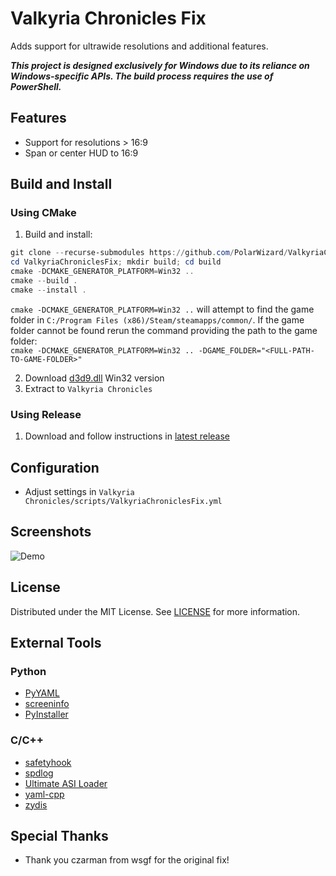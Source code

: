 # Valkyria Chronicles Fix
Adds support for ultrawide resolutions and additional features.

***This project is designed exclusively for Windows due to its reliance on Windows-specific APIs. The build process requires the use of PowerShell.***

## Features
- Support for resolutions > 16:9
- Span or center HUD to 16:9

## Build and Install
### Using CMake
1. Build and install:
```ps1
git clone --recurse-submodules https://github.com/PolarWizard/ValkyriaChroniclesFix.git
cd ValkyriaChroniclesFix; mkdir build; cd build
cmake -DCMAKE_GENERATOR_PLATFORM=Win32 ..
cmake --build .
cmake --install .
```
`cmake -DCMAKE_GENERATOR_PLATFORM=Win32 ..` will attempt to find the game folder in `C:/Program Files (x86)/Steam/steamapps/common/`. If the game folder cannot be found rerun the command providing the path to the game folder:<br>`cmake -DCMAKE_GENERATOR_PLATFORM=Win32 .. -DGAME_FOLDER="<FULL-PATH-TO-GAME-FOLDER>"`

2. Download [d3d9.dll](https://github.com/ThirteenAG/Ultimate-ASI-Loader/releases) Win32 version
3. Extract to `Valkyria Chronicles`

### Using Release
1. Download and follow instructions in [latest release](https://github.com/PolarWizard/ValkyriaChroniclesFix/releases)

## Configuration
- Adjust settings in `Valkyria Chronicles/scripts/ValkyriaChroniclesFix.yml`

## Screenshots
![Demo](images/ValkyriaChroniclesFix_1.gif)

## License
Distributed under the MIT License. See [LICENSE](LICENSE) for more information.

## External Tools

### Python
- [PyYAML](https://github.com/yaml/pyyaml)
- [screeninfo](https://github.com/rr-/screeninfo)
- [PyInstaller](https://github.com/pyinstaller/pyinstaller)

### C/C++
- [safetyhook](https://github.com/cursey/safetyhook)
- [spdlog](https://github.com/gabime/spdlog)
- [Ultimate ASI Loader](https://github.com/ThirteenAG/Ultimate-ASI-Loader)
- [yaml-cpp](https://github.com/jbeder/yaml-cpp)
- [zydis](https://github.com/zyantific/zydis)

## Special Thanks
- Thank you czarman from wsgf for the original fix!
